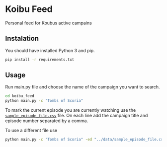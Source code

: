# Koibu Feed

Personal feed for Koubus active campains

## Instalation

You should have installed Python 3 and pip.

```bash
pip install -r requirements.txt
```

## Usage

Run main.py file and choose the name of the campaign you want to search.

```bash
cd koibu_feed
python main.py -c "Tombs of Scoria"
```

To mark the current episode you are currently watching use the
[`sample_episode_file.csv`](data/sample_episode_file.csv) file. On each line
add the campaign title and episode number separated by a comma.

To use a different file use

```bash
python main.py -c "Tombs of Scoria" -ed "../data/sample_episode_file.csv"
```